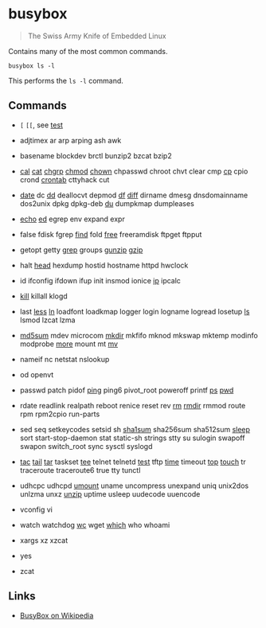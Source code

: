 # busybox

> The Swiss Army Knife of Embedded Linux

Contains many of the most common commands.

	busybox ls -l

This performs the `ls -l` command.


## Commands

- `[` `[[`, see [test](../test/)

- adjtimex ar arp arping ash awk

- basename blockdev brctl bunzip2 bzcat bzip2

- [cal](../cal/) [cat](../cat/) [chgrp](../chgrp) [chmod](../chmod/)
  [chown](../chown/) chpasswd chroot chvt clear cmp [cp](../cp/) cpio
  crond [crontab](../crontab/) cttyhack cut

- [date](../date/) dc [dd](../dd/) deallocvt depmod [df](../df/)
  [diff](../diff/) dirname dmesg dnsdomainname dos2unix dpkg dpkg-deb
  [du](../du/) dumpkmap dumpleases

- [echo](../echo/) [ed](../ed/) egrep env expand expr
 
- false fdisk fgrep [find](../find/) fold [free](../free/) freeramdisk
  ftpget ftpput
 
- getopt getty [grep](../grep/) groups [gunzip](../gunzip/)
  [gzip](../gzip/)

- halt [head](../head/) hexdump hostid hostname httpd hwclock

- id ifconfig ifdown ifup init insmod ionice [ip](../ip/) ipcalc

- [kill](../kill/) killall klogd

- last [less](../less/) [ln](../ln/) loadfont loadkmap logger login
  logname logread losetup [ls](../ls/) lsmod lzcat lzma

- [md5sum](../md5sum/) mdev microcom [mkdir](../mkdir/) mkfifo mknod
  mkswap mktemp modinfo modprobe [more](../more/) mount mt [mv](../mv/)

- nameif nc netstat nslookup

- od openvt

- passwd patch pidof [ping](../ping/) ping6 pivot_root poweroff printf
  [ps](../ps/) [pwd](../pwd/)

- rdate readlink realpath reboot renice reset rev [rm](../rm/)
  [rmdir](../rmdir/) rmmod route rpm rpm2cpio run-parts

- sed seq setkeycodes setsid sh [sha1sum](../sha1sum/) sha256sum
  sha512sum [sleep](../sleep/) sort start-stop-daemon stat static-sh
  strings stty su sulogin swapoff swapon switch_root sync sysctl syslogd

- [tac](../tac/) [tail](../tail/) [tar](../tar/) taskset [tee](../tee/)
  telnet telnetd [test](../test/) tftp [time](../time/) timeout
  [top](../top/) [touch](../touch/) tr traceroute traceroute6 true tty
  tunctl

- udhcpc udhcpd [umount](../umount/) uname uncompress unexpand uniq
  unix2dos unlzma unxz [unzip](../unzip/) uptime usleep uudecode
  uuencode

- vconfig vi

- watch watchdog [wc](../wc/) wget [which](../which/) who whoami

- xargs xz xzcat

- yes

- zcat


## Links

- [BusyBox on Wikipedia](https://en.wikipedia.org/wiki/BusyBox)

